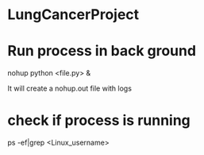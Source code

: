 # LungCancerProject


# Run process in back ground

nohup python <file.py> & 

It will create a nohup.out file with logs

# check if process is running

ps -ef|grep <Linux_username>
